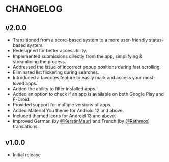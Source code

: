 # CHANGELOG


## v2.0.0
- Transitioned from a score-based system to a more user-friendly status-based system.
- Redesigned for better accessibility.
- Implemented submissions directly from the app, simplifying & streamlining the process.
- Addressed the issue of incorrect popup positions during fast scrolling.
- Eliminated list flickering during searches.
- Introduced a favorites feature to easily mark and access your most-loved apps.
- Added the ability to filter installed apps.
- Added an option to check if an app is available on both Google Play and F-Droid.
- Provided support for multiple versions of apps.
- Added Material You theme for Android 12 and above.
- Included themed icons for Android 13 and above.
- Improved German (by [@KerstinMaur](https://github.com/KerstinMaur)) and French (by [@Rathmox](https://github.com/Rathmox)) translations.


## v1.0.0
- Initial release